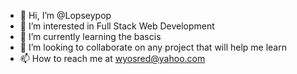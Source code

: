 - 👋 Hi, I’m @Lopseypop
- 👀 I’m interested in Full Stack Web Development
- 🌱 I’m currently learning the bascis
- 💞️ I’m looking to collaborate on any project that will help me learn
- 📫 How to reach me at wyosred@yahoo.com

<!---
Lopseypop/Lopseypop is a ✨ special ✨ repository because its `README.md` (this file) appears on your GitHub profile.
You can click the Preview link to take a look at your changes.
--->
